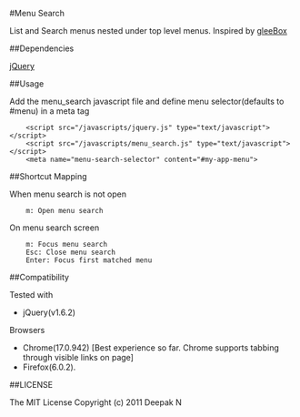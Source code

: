#Menu Search

List and Search menus nested under top level menus. Inspired by [gleeBox](http://thegleebox.com/)

##Dependencies

  [jQuery](http://jquery.com/)

##Usage

Add the menu_search javascript file and define menu selector(defaults to #menu) in a meta tag

        <script src="/javascripts/jquery.js" type="text/javascript"></script>
        <script src="/javascripts/menu_search.js" type="text/javascript"></script>
        <meta name="menu-search-selector" content="#my-app-menu">


##Shortcut Mapping

When menu search is not open

        m: Open menu search

On menu search screen

        m: Focus menu search
        Esc: Close menu search
        Enter: Focus first matched menu

##Compatibility

Tested with

* jQuery(v1.6.2)

Browsers

  * Chrome(17.0.942) [Best experience so far. Chrome supports tabbing through visible links on page]
  * Firefox(6.0.2).

##LICENSE

The MIT License
Copyright (c) 2011 Deepak N
